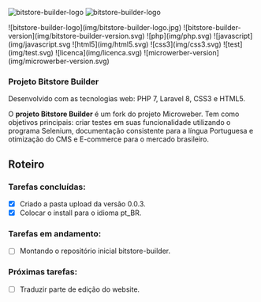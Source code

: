 ![bitstore-builder-logo](img/bitstore-builder-logo.jpg)
![bitstore-builder-logo](img/bitstore-builder-logo.jpg)
<p align="left">
    ![bitstore-builder-logo](img/bitstore-builder-logo.jpg)
    ![bitstore-builder-version](img/bitstore-builder-version.svg)
    ![php](img/php.svg)
    ![javascript](img/javascript.svg
    ![html5](img/html5.svg)
    ![css3](img/css3.svg)
    ![test](img/test.svg)
    ![licenca](img/licenca.svg)
    ![microwerber-version](img/microwerber-version.svg)
</p>

### Projeto Bitstore Builder

Desenvolvido com as tecnologias web: PHP 7, Laravel 8, CSS3 e HTML5.

O **projeto Bitstore Builder** é um fork do projeto Microweber. Tem como objetivos principais: criar testes em suas funcionalidade utilizando o programa Selenium, documentação consistente para a língua Portuguesa e otimização do CMS e E-commerce para o mercado brasileiro.

## Roteiro

### Tarefas concluídas:
- [x] Criado a pasta upload da versão 0.0.3.
- [x] Colocar o install para o idioma pt_BR.

### Tarefas em andamento:
- [ ] Montando o repositório inicial bitstore-builder.

### Próximas tarefas:

- [ ] Traduzir parte de edição do website.
